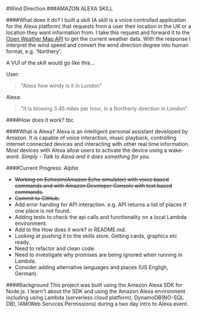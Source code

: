 #Wind Direction
###AMAZON ALEXA SKILL

####What does it do?
I built a skill (A skill is a voice controlled application for the Alexa platform) that requests from a user their location in the UK or a location they want information from. I take this request and forward it to the [Open Weather Map API](http://openweathermap.org/api/) to get the current weather data. With the response I interpret the wind speed and convert the wind direction degree into human format, e.g. 'Northery'.

A VUI of the skill would go like this...

User:
>"Alexa how windy is it in London"

Alexa:
>"It is blowing 3.45 miles per hour, in a Northerly direction in London"


####How does it work?
tbc


####What is Alexa?
Alexa is an intelligent personal assistant developed by Amazon. It is capable of voice interaction, music playback, controlling internet connected devices and interacting with other real time information. Most devices with Alexa allow users to activate the device using a wake-word.
_Simply - Talk to Alexa and it does something for you._


####Current Progress: _Alpha_
* ~~Working on Echosim(Amazon Echo simulator) with voice based commands and with Amazon Developer Console with text based commands.~~
* ~~Commit to GitHub.~~
* Add error handing for API interaction. e.g. API returns a list of places if one place is not found.
* Adding tests to check the api calls and functionality on a local Lambda
 environment.
* Add to the How does it work? in README.md.
* Looking at pushing it to the skills store. Getting cards, graphics etc ready.
* Need to refactor and clean code.
* Need to investigate why promises are being ignored when running in Lambda.
* Consider adding alternative languages and places (US Engligh, German). 

 
####Background
This project was built using the Amazon Alexa SDK for Node.js. I learn't about the SDK and using the Amazon Alexa environment including using Lambda (serverless cloud platform), DynamoDB(NO-SQL DB), IAM(Web Services Permissions) during a two day intro to Alexa event.


